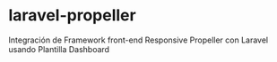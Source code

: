 # laravel-propeller
Integración de Framework front-end Responsive Propeller con Laravel usando Plantilla Dashboard
